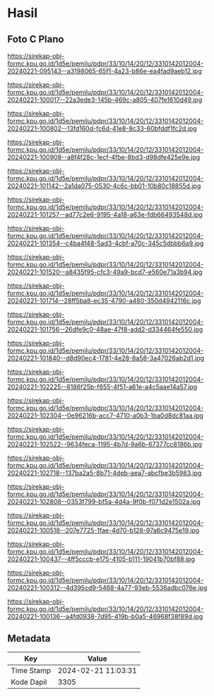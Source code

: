 # Hasil

## Foto C Plano

https://sirekap-obj-formc.kpu.go.id/1d5e/pemilu/pdpr/33/10/14/20/12/3310142012004-20240221-095143--a3198065-65f1-4a23-b86e-ea4fad9aeb12.jpg

https://sirekap-obj-formc.kpu.go.id/1d5e/pemilu/pdpr/33/10/14/20/12/3310142012004-20240221-100017--22a3ede3-145b-469c-a805-407fe1610d49.jpg

https://sirekap-obj-formc.kpu.go.id/1d5e/pemilu/pdpr/33/10/14/20/12/3310142012004-20240221-100802--13fd160d-fc6d-41e8-8c33-60bfddf1fc2d.jpg

https://sirekap-obj-formc.kpu.go.id/1d5e/pemilu/pdpr/33/10/14/20/12/3310142012004-20240221-100908--a8f4f28c-1ecf-4fbe-8bd3-d98dfe425e9e.jpg

https://sirekap-obj-formc.kpu.go.id/1d5e/pemilu/pdpr/33/10/14/20/12/3310142012004-20240221-101142--2a1da075-0530-4c6c-bb01-10b80c18855d.jpg

https://sirekap-obj-formc.kpu.go.id/1d5e/pemilu/pdpr/33/10/14/20/12/3310142012004-20240221-101257--ad77c2e6-9195-4a18-a63e-fdb66493548d.jpg

https://sirekap-obj-formc.kpu.go.id/1d5e/pemilu/pdpr/33/10/14/20/12/3310142012004-20240221-101354--c4ba4f48-5ad3-4cbf-a70c-345c5dbbb6a9.jpg

https://sirekap-obj-formc.kpu.go.id/1d5e/pemilu/pdpr/33/10/14/20/12/3310142012004-20240221-101520--a8435f95-cfc3-49a9-bcd7-e560e71a3b94.jpg

https://sirekap-obj-formc.kpu.go.id/1d5e/pemilu/pdpr/33/10/14/20/12/3310142012004-20240221-101714--28ff5ba8-ec35-4790-a480-350d4942116c.jpg

https://sirekap-obj-formc.kpu.go.id/1d5e/pemilu/pdpr/33/10/14/20/12/3310142012004-20240221-101756--26dfe9c0-48ae-47f8-add2-d334464fe550.jpg

https://sirekap-obj-formc.kpu.go.id/1d5e/pemilu/pdpr/33/10/14/20/12/3310142012004-20240221-101840--d8d90ec4-1781-4e28-8a58-3a47026ab2d1.jpg

https://sirekap-obj-formc.kpu.go.id/1d5e/pemilu/pdpr/33/10/14/20/12/3310142012004-20240221-102225--8186f25b-f655-4f51-a61e-a4c5aae14a57.jpg

https://sirekap-obj-formc.kpu.go.id/1d5e/pemilu/pdpr/33/10/14/20/12/3310142012004-20240221-102304--0e96216b-acc7-4710-a0b3-1ba0d8dc81aa.jpg

https://sirekap-obj-formc.kpu.go.id/1d5e/pemilu/pdpr/33/10/14/20/12/3310142012004-20240221-102522--9634feca-1195-4b7d-9a6b-67377cc8186b.jpg

https://sirekap-obj-formc.kpu.go.id/1d5e/pemilu/pdpr/33/10/14/20/12/3310142012004-20240221-102718--137ba2a5-8b71-4deb-aea7-abcfbe3b5983.jpg

https://sirekap-obj-formc.kpu.go.id/1d5e/pemilu/pdpr/33/10/14/20/12/3310142012004-20240221-102808--0353f799-bf5a-4d4a-9f0b-f071d2e1502a.jpg

https://sirekap-obj-formc.kpu.go.id/1d5e/pemilu/pdpr/33/10/14/20/12/3310142012004-20240221-100518--207e7725-1fae-4d70-b128-97a6c9475e19.jpg

https://sirekap-obj-formc.kpu.go.id/1d5e/pemilu/pdpr/33/10/14/20/12/3310142012004-20240221-100437--4ff5cccb-e175-4105-b111-19041b70bf88.jpg

https://sirekap-obj-formc.kpu.go.id/1d5e/pemilu/pdpr/33/10/14/20/12/3310142012004-20240221-100312--4d395cd9-5468-4a77-93eb-5536adbc076e.jpg

https://sirekap-obj-formc.kpu.go.id/1d5e/pemilu/pdpr/33/10/14/20/12/3310142012004-20240221-100136--a4fd0938-7d95-419b-b0a5-46968f38f89d.jpg


## Metadata

| Key        | Value               |
| ---------- | ------------------- |
| Time Stamp | 2024-02-21 11:03:31 |
| Kode Dapil | 3305                |



